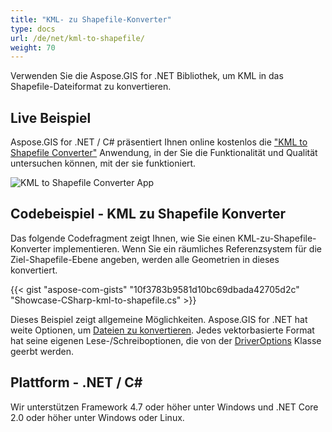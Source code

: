 ```yaml
---
title: "KML- zu Shapefile-Konverter"
type: docs
url: /de/net/kml-to-shapefile/
weight: 70
---
```


Verwenden Sie die Aspose.GIS for .NET Bibliothek, um KML in das Shapefile-Dateiformat zu konvertieren.

## **Live Beispiel**

Aspose.GIS for .NET / C# präsentiert Ihnen online kostenlos die ["KML to Shapefile Converter"](https://products.aspose.app/gis/conversion/kml-to-shapefile) Anwendung, in der Sie die Funktionalität und Qualität untersuchen können, mit der sie funktioniert.

![KML to Shapefile Converter App](conversion.png)

## **Codebeispiel - KML zu Shapefile Konverter**

Das folgende Codefragment zeigt Ihnen, wie Sie einen KML-zu-Shapefile-Konverter implementieren. Wenn Sie ein räumliches Referenzsystem für die Ziel-Shapefile-Ebene angeben, werden alle Geometrien in dieses konvertiert. 

{{< gist "aspose-com-gists" "10f3783b9581d10bc69dbada42705d2c" "Showcase-CSharp-kml-to-shapefile.cs" >}}

Dieses Beispiel zeigt allgemeine Möglichkeiten. Aspose.GIS for .NET hat weite Optionen, um [Dateien zu konvertieren](https://docs.aspose.com/gis/net/vector-layers/). Jedes vektorbasierte Format hat seine eigenen Lese-/Schreiboptionen, die von der [DriverOptions](https://reference.aspose.com/gis/net/aspose.gis/driveroptions) Klasse geerbt werden.

## **Plattform - .NET / C#**

Wir unterstützen Framework 4.7 oder höher unter Windows und .NET Core 2.0 oder höher unter Windows oder Linux.
